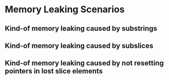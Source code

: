 # Memory Leaking Scenarios

## Kind-of memory leaking caused by substrings

## Kind-of memory leaking caused by subslices

## Kind-of memory leaking caused by not resetting pointers in lost slice elements